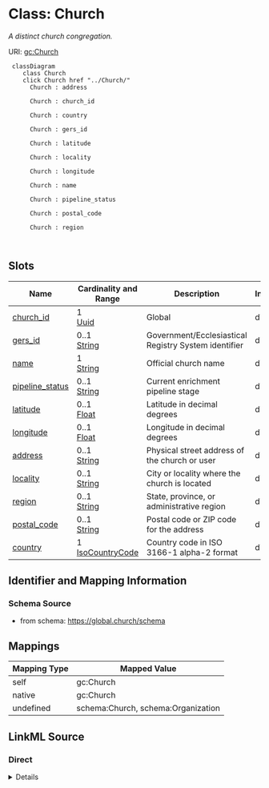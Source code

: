 

# Class: Church 


_A distinct church congregation._





URI: [gc:Church](https://global.church/schema/Church)





```mermaid
 classDiagram
    class Church
    click Church href "../Church/"
      Church : address
        
      Church : church_id
        
      Church : country
        
      Church : gers_id
        
      Church : latitude
        
      Church : locality
        
      Church : longitude
        
      Church : name
        
      Church : pipeline_status
        
      Church : postal_code
        
      Church : region
        
      
```




<!-- no inheritance hierarchy -->


## Slots

| Name | Cardinality and Range | Description | Inheritance |
| ---  | --- | --- | --- |
| [church_id](church_id.md) | 1 <br/> [Uuid](Uuid.md) | Global | direct |
| [gers_id](gers_id.md) | 0..1 <br/> [String](String.md) | Government/Ecclesiastical Registry System identifier | direct |
| [name](name.md) | 1 <br/> [String](String.md) | Official church name | direct |
| [pipeline_status](pipeline_status.md) | 0..1 <br/> [String](String.md) | Current enrichment pipeline stage | direct |
| [latitude](latitude.md) | 0..1 <br/> [Float](Float.md) | Latitude in decimal degrees | direct |
| [longitude](longitude.md) | 0..1 <br/> [Float](Float.md) | Longitude in decimal degrees | direct |
| [address](address.md) | 0..1 <br/> [String](String.md) | Physical street address of the church or user | direct |
| [locality](locality.md) | 0..1 <br/> [String](String.md) | City or locality where the church is located | direct |
| [region](region.md) | 0..1 <br/> [String](String.md) | State, province, or administrative region | direct |
| [postal_code](postal_code.md) | 0..1 <br/> [String](String.md) | Postal code or ZIP code for the address | direct |
| [country](country.md) | 1 <br/> [IsoCountryCode](IsoCountryCode.md) | Country code in ISO 3166-1 alpha-2 format | direct |










## Identifier and Mapping Information






### Schema Source


* from schema: https://global.church/schema




## Mappings

| Mapping Type | Mapped Value |
| ---  | ---  |
| self | gc:Church |
| native | gc:Church |
| undefined | schema:Church, schema:Organization |






## LinkML Source

<!-- TODO: investigate https://stackoverflow.com/questions/37606292/how-to-create-tabbed-code-blocks-in-mkdocs-or-sphinx -->

### Direct

<details>
```yaml
name: Church
description: A distinct church congregation.
in_subset:
- church_core
- public
from_schema: https://global.church/schema
mappings:
- schema:Church
- schema:Organization
rank: 1000
slots:
- church_id
- gers_id
- name
- pipeline_status
- latitude
- longitude
- address
- locality
- region
- postal_code
- country
slot_usage:
  church_id:
    name: church_id
    required: true
  name:
    name: name
    required: true
  country:
    name: country
    required: true

```
</details>

### Induced

<details>
```yaml
name: Church
description: A distinct church congregation.
in_subset:
- church_core
- public
from_schema: https://global.church/schema
mappings:
- schema:Church
- schema:Organization
rank: 1000
slot_usage:
  church_id:
    name: church_id
    required: true
  name:
    name: name
    required: true
  country:
    name: country
    required: true
attributes:
  church_id:
    name: church_id
    description: Global.Church-issued ID for a church.
    comments:
    - 'Primary key for the Church entity. Stable and non-reassignable.

      Used as the foreign key for ChurchWebsite, EnrichedData, and other related records.

      '
    examples:
    - value: 9e1c2a7d-4c33-4b8b-9d7a-1a2b3c4d5e6f
      description: Example church UUID.
    in_subset:
    - church_core
    - public
    from_schema: https://global.church/schema
    rank: 1000
    identifier: true
    alias: church_id
    owner: Church
    domain_of:
    - Church
    - ChurchWebsite
    - EnrichedData
    range: uuid
    required: true
  gers_id:
    name: gers_id
    description: Government/Ecclesiastical Registry System identifier.
    comments:
    - 'External registry identifier used for cross-referencing with official listings.

      May not exist for all churches.

      '
    examples:
    - value: GERS-CA-00012345
      description: Sample registry ID.
    in_subset:
    - overture
    - public
    from_schema: https://global.church/schema
    rank: 1000
    alias: gers_id
    owner: Church
    domain_of:
    - Church
    - Overture
    range: string
  name:
    name: name
    description: Official church name.
    comments:
    - 'Use the legal or commonly recognized name (e.g., “Grace Community Church”).

      If there is a campus name or colloquial short name, store it in `alternate_name`.

      '
    examples:
    - value: Grace Community Church
      description: Formal church name.
    - value: Grace Church Malibu
      description: Name with locality qualifier.
    in_subset:
    - church_core
    - public
    from_schema: https://global.church/schema
    exact_mappings:
    - schema:name
    rank: 1000
    alias: name
    owner: Church
    domain_of:
    - Church
    range: string
    required: true
  pipeline_status:
    name: pipeline_status
    description: Current enrichment pipeline stage.
    comments:
    - 'Suggested stages: RAW → CLEAN → ENRICHED → VALIDATED.

      RAW: ingested with minimal checks.

      CLEAN: deduplicated & normalized.

      ENRICHED: scraped/AI fields added.

      VALIDATED: human-reviewed.

      '
    examples:
    - value: RAW
      description: Fresh intake from a seed source.
    - value: VALIDATED
      description: Reviewed and approved record.
    in_subset:
    - internal
    from_schema: https://global.church/schema
    rank: 1000
    alias: pipeline_status
    owner: Church
    domain_of:
    - Church
    range: string
  latitude:
    name: latitude
    description: Latitude in decimal degrees.
    comments:
    - 'Use WGS84 decimal degrees. South is negative.

      Precision of 5–6 decimal places is typically sufficient (~1–10 meters).

      '
    examples:
    - value: '34.0259'
      description: Approximate latitude for Malibu, CA.
    - value: '-33.8688'
      description: Southern hemisphere example (Sydney).
    in_subset:
    - church_core
    - public
    from_schema: https://global.church/schema
    exact_mappings:
    - schema:latitude
    rank: 1000
    alias: latitude
    owner: Church
    domain_of:
    - Church
    range: float
    minimum_value: -90
    maximum_value: 90
  longitude:
    name: longitude
    description: Longitude in decimal degrees.
    comments:
    - 'Use WGS84 decimal degrees. West is negative.

      Keep latitude/longitude pairs from the same source to avoid mismatch.

      '
    examples:
    - value: '-118.7798'
      description: Approximate longitude for Malibu, CA.
    - value: '151.2093'
      description: Eastern hemisphere example (Sydney).
    in_subset:
    - church_core
    - public
    from_schema: https://global.church/schema
    exact_mappings:
    - schema:longitude
    rank: 1000
    alias: longitude
    owner: Church
    domain_of:
    - Church
    range: float
    minimum_value: -180
    maximum_value: 180
  address:
    name: address
    description: Physical street address of the church or user.
    comments:
    - 'This is the official mailing or street address, suitable for postal delivery
      and mapping.

      Always include street number, street name, and any suite or apartment details
      if applicable.

      Follow the local postal format for the country (e.g., street before city in
      the US).

      Avoid using P.O. boxes unless it is the only available mailing address for the
      entity.

      For international addresses, include all relevant locality and region information.

      Use this slot for the canonical address, not for addresses scraped from websites
      (see `scraped_address`).

      '
    examples:
    - value: 123 Main St, Springfield, IL 62704
      description: Standard U.S. street address.
    - value: 10 Downing St, London SW1A 2AA
      description: UK address with postal code.
    in_subset:
    - church_core
    - public
    from_schema: https://global.church/schema
    rank: 1000
    alias: address
    owner: Church
    domain_of:
    - Church
    range: string
  locality:
    name: locality
    description: City or locality where the church is located.
    comments:
    - 'The city, town, or locality where the church''s primary address is situated.

      Use the official or most commonly recognized municipality name.

      This value should match the locality as used by local postal authorities.

      For rural areas without a city, use the nearest recognized locality.

      '
    examples:
    - value: Springfield
      description: US city.
    - value: Sydney
      description: Major city in Australia.
    in_subset:
    - church_core
    - public
    from_schema: https://global.church/schema
    exact_mappings:
    - schema:addressLocality
    rank: 1000
    alias: locality
    owner: Church
    domain_of:
    - Church
    range: string
  region:
    name: region
    description: State, province, or administrative region.
    comments:
    - 'The primary administrative subdivision for the locality, such as state (US),
      province (Canada), or region (EU).

      Use the full name or standard abbreviation as appropriate for the country.

      For countries without such subdivisions, leave this slot empty.

      '
    examples:
    - value: CA
      description: California (US state abbreviation).
    - value: New South Wales
      description: Australian state.
    in_subset:
    - church_core
    - public
    from_schema: https://global.church/schema
    exact_mappings:
    - schema:addressRegion
    rank: 1000
    alias: region
    owner: Church
    domain_of:
    - Church
    range: string
  postal_code:
    name: postal_code
    description: Postal code or ZIP code for the address.
    comments:
    - 'The postal (ZIP) code as assigned by the national postal authority.

      Use the correct format for the country (e.g., 12345 or 12345-6789 in the US,
      SW1A 2AA in the UK).

      Always include this value for postal addresses if available.

      '
    examples:
    - value: '62704'
      description: US ZIP code.
    - value: SW1A 2AA
      description: UK postal code.
    in_subset:
    - church_core
    - public
    from_schema: https://global.church/schema
    exact_mappings:
    - schema:postalCode
    rank: 1000
    alias: postal_code
    owner: Church
    domain_of:
    - Church
    range: string
  country:
    name: country
    description: Country code in ISO 3166-1 alpha-2 format.
    comments:
    - 'Use the two-letter ISO 3166-1 alpha-2 code (e.g., US, GB, AU).

      This field is required for all church records.

      Do not use full country names or three-letter codes.

      '
    examples:
    - value: US
      description: United States.
    - value: NG
      description: Nigeria.
    in_subset:
    - church_core
    - public
    from_schema: https://global.church/schema
    exact_mappings:
    - schema:addressCountry
    rank: 1000
    alias: country
    owner: Church
    domain_of:
    - Church
    range: iso_country_code
    required: true

```
</details>